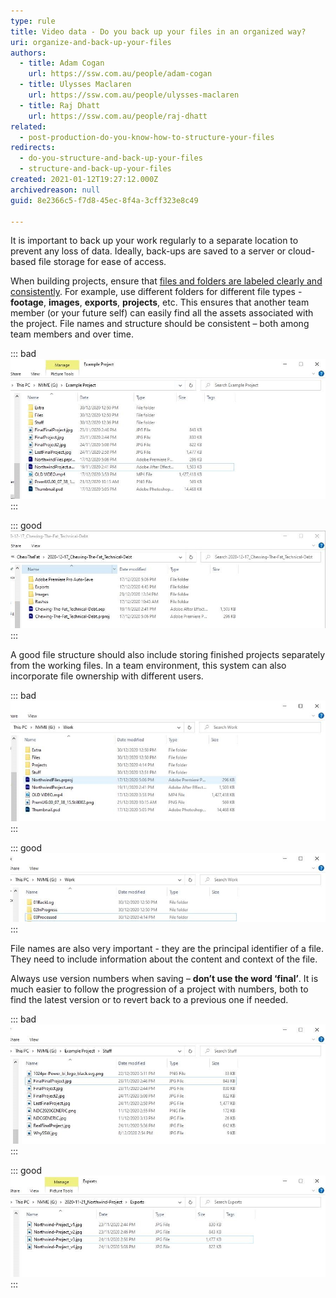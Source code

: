 ```yaml
---
type: rule
title: Video data - Do you back up your files in an organized way?
uri: organize-and-back-up-your-files
authors:
  - title: Adam Cogan
    url: https://ssw.com.au/people/adam-cogan
  - title: Ulysses Maclaren
    url: https://ssw.com.au/people/ulysses-maclaren
  - title: Raj Dhatt
    url: https://ssw.com.au/people/raj-dhatt
related:
  - post-production-do-you-know-how-to-structure-your-files
redirects:
  - do-you-structure-and-back-up-your-files
  - structure-and-back-up-your-files
created: 2021-01-12T19:27:12.000Z
archivedreason: null
guid: 8e2366c5-f7d8-45ec-8f4a-3cff323e8c49

---
```


It is important to back up your work regularly to a separate location to prevent any loss of data. Ideally, back-ups are saved to a server or cloud-based file storage for ease of access.

When building projects, ensure that [files and folders are labeled clearly and consistently](/post-production-do-you-know-how-to-structure-your-files). For example, use different folders for different file types - **footage**, **images**, **exports**, **projects**, etc. This ensures that another team member (or your future self) can easily find all the assets associated with the project. File names and structure should be consistent – both among team members and over time.

<!--endintro-->

::: bad  
![Figure: Bad example - The project is messy, without any meaningful or specific labels](structure-back-up-files-bad-example-1.jpg)  
:::

::: good  
![Figure: Good example - Folders are clearly labeled, the root file also includes the date](structure-back-up-files-good-example-1.jpg)  
:::

A good file structure should also include storing finished projects separately from the working files. In a team environment, this system can also incorporate file ownership with different users.

::: bad  
![Figure: Bad example - A singular project folder, with some project, files also sitting outside it](structure-back-up-files-bad-example-2.jpg)  
:::

::: good  
![Figure: Good example - There are dedicated folders for projects that are in progress and completed](structure-back-up-files-good-example-2.jpg)  
:::

File names are also very important - they are the principal identifier of a file. They need to include information about the content and context of the file.

Always use version numbers when saving – **don’t use the word ‘final’**. It is much easier to follow the progression of a project with numbers, both to find the latest version or to revert back to a previous one if needed.

::: bad  
![Figure: Bad example - Items are not named clearly and it is difficult to know what file is the correct export](structure-back-up-files-bad-example-3.jpg) 
:::

::: good  
![Figure: Good example - Each file has an appropriate version number](structure-back-up-files-good-example-3.jpg)  
:::
